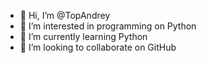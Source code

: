 - 👋 Hi, I’m @TopAndrey
- 👀 I’m interested in programming on Python
- 🌱 I’m currently learning Python
- 💞️ I’m looking to collaborate on GitHub

<!---
TopAndrey/TopAndrey is a ✨ special ✨ repository because its `README.md` (this file) appears on your GitHub profile.
You can click the Preview link to take a look at your changes.
--->
